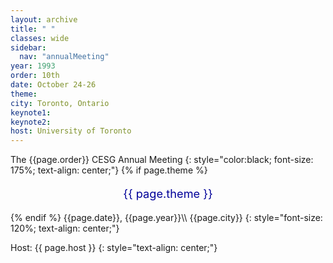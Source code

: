 ```yaml
---
layout: archive
title: " "
classes: wide
sidebar:
  nav: "annualMeeting"
year: 1993
order: 10th
date: October 24-26
theme: 
city: Toronto, Ontario
keynote1: 
keynote2: 
host: University of Toronto
---
```

The {{page.order}} CESG Annual Meeting
{: style="color:black; font-size: 175%; text-align: center;"}
{% if page.theme %}
<p style="font-size:130%; text-align:center; color:#000099">{{ page.theme }}</p>
{% endif %}
{{page.date}}, {{page.year}}\\
{{page.city}}
{: style="font-size: 120%; text-align: center;"}


Host: {{ page.host }}
{: style="text-align: center;"}
